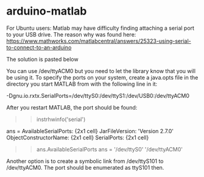 # arduino-matlab

For Ubuntu users:
Matlab may have difficulty finding attaching a serial port to your USB drive. The reason why was found here:
https://www.mathworks.com/matlabcentral/answers/25323-using-serial-to-connect-to-an-arduino

The solution is pasted below

You can use /dev/ttyACM0 but you need to let the library know that you will be using it. 
To specify the ports on your system, create a java.opts file in the directory 
you start MATLAB from with the following line in it:

-Dgnu.io.rxtx.SerialPorts=/dev/ttyS0:/dev/ttyS1:/dev/USB0:/dev/ttyACM0


After you restart MATLAB, the port should be found:

>> instrhwinfo('serial')

ans =
       AvailableSerialPorts: {2x1 cell}
             JarFileVersion: 'Version 2.7.0'
      ObjectConstructorName: {2x1 cell}
                SerialPorts: {2x1 cell}

>> ans.AvailableSerialPorts
ans =
      '/dev/ttyS0'
      '/dev/ttyACM0'

Another option is to create a symbolic link from /dev/ttyS101 to 
/dev/ttyACM0. The port should be enumerated as ttyS101 then.
